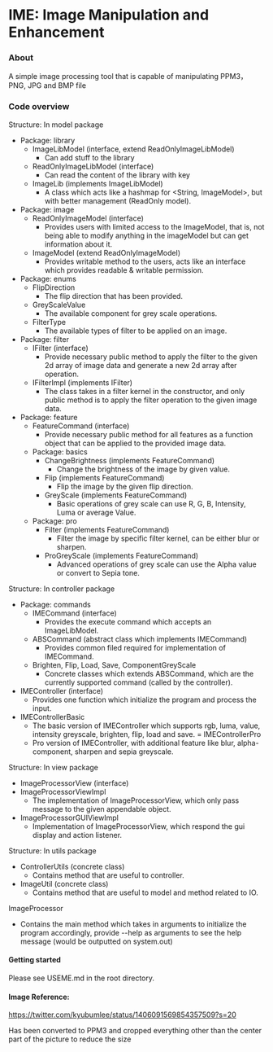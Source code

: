 # IME: Image Manipulation and Enhancement

### About

A simple image processing tool that is capable of manipulating PPM3，PNG, JPG and BMP file

### Code overview

Structure: In model package

- Package: library
    - ImageLibModel (interface, extend ReadOnlyImageLibModel)
        - Can add stuff to the library
    - ReadOnlyImageLibModel (interface)
        - Can read the content of the library with key
    - ImageLib (implements ImageLibModel)
        - A class which acts like a hashmap for <String, ImageModel>, but with better management
          (ReadOnly model).
- Package: image
    - ReadOnlyImageModel (interface)
        - Provides users with limited access to the ImageModel, that is, not being able to modify
          anything in the imageModel but can get information about it.
    - ImageModel (extend ReadOnlyImageModel)
        - Provides writable method to the users, acts like an interface which provides readable &
          writable permission.
- Package: enums
    - FlipDirection
        - The flip direction that has been provided.
    - GreyScaleValue
        - The available component for grey scale operations.
    - FilterType
        - The available types of filter to be applied on an image.
- Package: filter
    - IFilter (interface)
        - Provide necessary public method to apply the filter to the given 2d array of image data
          and generate a new 2d array after operation.
    - IFilterImpl (implements IFilter)
        - The class takes in a filter kernel in the constructor, and only public method is to apply
          the filter operation to the given image data.
- Package: feature
    - FeatureCommand (interface)
        - Provide necessary public method for all features as a function object that can be applied
          to the provided image data.
    - Package: basics
        - ChangeBrightness (implements FeatureCommand)
            - Change the brightness of the image by given value.
        - Flip (implements FeatureCommand)
            - Flip the image by the given flip direction.
        - GreyScale (implements FeatureCommand)
            - Basic operations of grey scale can use R, G, B, Intensity, Luma or average Value.
    - Package: pro
        - Filter (implements FeatureCommand)
            - Filter the image by specific filter kernel, can be either blur or sharpen.
        - ProGreyScale (implements FeatureCommand)
            - Advanced operations of grey scale can use the Alpha value or convert to Sepia tone.

Structure: In controller package

- Package: commands
    - IMECommand (interface)
        - Provides the execute command which accepts an ImageLibModel.
    - ABSCommand (abstract class which implements IMECommand)
        - Provides common filed required for implementation of IMECommand.
    - Brighten, Flip, Load, Save, ComponentGreyScale
        - Concrete classes which extends ABSCommand, which are the currently supported command
          (called by the controller).
- IMEController (interface)
    - Provides one function which initialize the program and process the input.
- IMEControllerBasic
    - The basic version of IMEController which supports rgb, luma, value, intensity greyscale,
      brighten, flip, load and save. = IMEControllerPro
    - Pro version of IMEController, with additional feature like blur, alpha-component, sharpen and
      sepia greyscale.

Structure: In view package

- ImageProcessorView (interface)
- ImageProcessorViewImpl
    - The implementation of ImageProcessorView, which only pass message to the given appendable
      object.
- ImageProcessorGUIViewImpl
    - Implementation of ImageProcessorView, which respond the gui display and action listener.

Structure: In utils package

- ControllerUtils (concrete class)
    - Contains method that are useful to controller.
- ImageUtil (concrete class)
    - Contains method that are useful to model and method related to IO.

ImageProcessor

- Contains the main method which takes in arguments to initialize the program accordingly, provide
  --help as arguments to see the help message (would be outputted on system.out)

#### Getting started

Please see USEME.md in the root directory.

#### Image Reference:

https://twitter.com/kyubumlee/status/1406091569854357509?s=20

Has been converted to PPM3 and cropped everything other than the center part of the picture to
reduce the size
